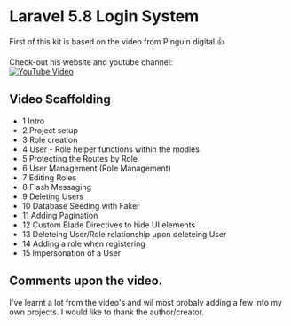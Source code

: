 # Laravel 5.8 Login System

First of this kit is based  on the video from Pinguin digital :thumbsup: 

Check-out his website and youtube channel:  
[![YouTube Video][youtube-image]][youtube-url]  

[youtube-url]: https://www.youtube.com/watch?v=t_2Gv5gx5Pk&list=PLxFwlLOncxFJBjuZEHqaZrbbj83IRQkiz
[youtube-image]: https://i.ytimg.com/vi/t_2Gv5gx5Pk/hqdefault.jpg?sqp=-oaymwEXCNACELwBSFryq4qpAwkIARUAAIhCGAE=&rs=AOn4CLBZ3Ac_H9s65L6vD6Y05IL6fxDpxw

## Video Scaffolding
- 1 Intro
- 2 Project setup
- 3 Role creation
- 4 User - Role helper functions within the modles
- 5 Protecting the Routes by Role
- 6 User Management (Role Management)
- 7 Editing Roles
- 8 Flash Messaging
- 9 Deleting Users
- 10 Database Seeding with Faker
- 11 Adding Pagination
- 12 Custom Blade Directives to hide UI elements
- 13 Deleteing User/Role relationship upon deleteing User
- 14 Adding a role when registering
- 15 Impersonation of a User

## Comments upon the video.
I've learnt a lot from the video's and wil most probaly adding a few into my own projects.
I would like to thank the author/creator.